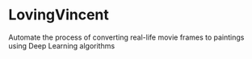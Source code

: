 # LovingVincent
 Automate the process of converting real-life movie frames to paintings using Deep Learning algorithms
